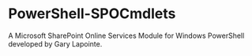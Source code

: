 # PowerShell-SPOCmdlets
A Microsoft SharePoint Online Services Module for Windows PowerShell developed by Gary Lapointe.
